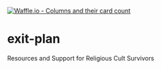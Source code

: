 [![Waffle.io - Columns and their card count](https://badge.waffle.io/codefordenver/exit-plan.svg?columns=all)](https://waffle.io/codefordenver/exit-plan)

# exit-plan

Resources and Support for Religious Cult Survivors
